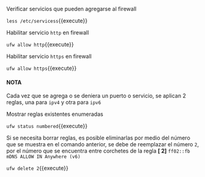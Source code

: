 Verificar servicios que pueden agregarse al firewall

`less /etc/servicess`{{execute}}

Habilitar servicio `http` en firewall

`ufw allow http`{{execute}}

Habilitar servicio `https` en firewall

`ufw allow https`{{execute}}

#### NOTA
Cada vez que se agrega o se deniera un puerto o servicio, se aplican 2 reglas, una para `ipv4` y otra para `ipv6`

Mostrar reglas existentes enumeradas

`ufw status numbered`{{execute}}

Si se necesita borrar reglas, es posible eliminarlas por medio del número que se muestra en el comando anterior, se debe de reemplazar el número `2`, por el número que se encuentra entre corchetes de la regla **[ 2]** `ff02::fb mDNS ALLOW IN Anywhere (v6)`

`ufw delete 2`{{execute}}
